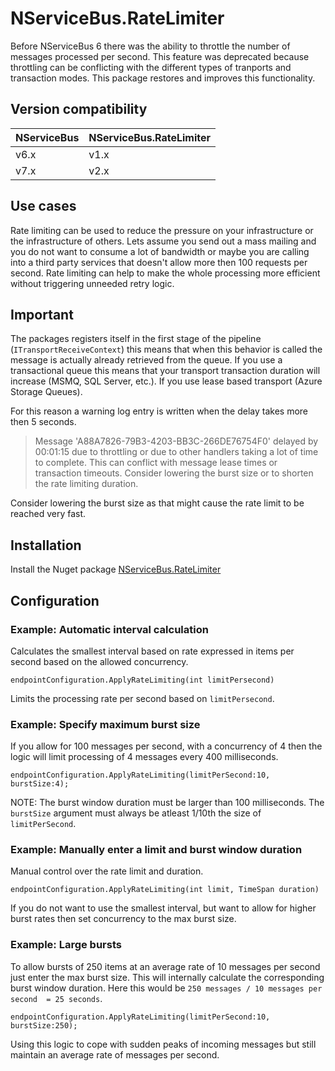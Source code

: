 # NServiceBus.RateLimiter

Before NServiceBus 6 there was the ability to throttle the number of messages processed per second. This feature was deprecated because throttling can be conflicting with the different types of tranports and transaction modes. This package restores and improves this functionality.


## Version compatibility

NServiceBus | NServiceBus.RateLimiter
------------|------------------------
v6.x        | v1.x
v7.x        | v2.x

## Use cases

Rate limiting can be used to reduce the pressure on your infrastructure or the infrastructure of others. Lets assume you send out a mass mailing and you do not want to consume a lot of bandwidth or maybe you are calling into a third party services that doesn't allow more then 100 requests per second. Rate limiting can help to make the whole processing more efficient without triggering unneeded retry logic.


## Important

The packages registers itself in the first stage of the pipeline (`ITransportReceiveContext`) this means that when this behavior is called the message is actually already retrieved from the queue. If you use a transactional queue this means that your transport transaction duration will increase (MSMQ, SQL Server, etc.). If you use lease based transport (Azure Storage Queues).

For this reason a warning log entry is written when the delay takes more then 5 seconds.

> Message 'A88A7826-79B3-4203-BB3C-266DE76754F0' delayed by 00:01:15 due to throttling or due to other handlers taking a lot of time to complete.  This can conflict with message lease times or transaction timeouts. Consider lowering the burst size or to shorten the rate limiting duration.

Consider lowering the burst size as that might cause the rate limit to be reached very fast.


## Installation

Install the Nuget package [NServiceBus.RateLimiter](https://www.nuget.org/packages/NServiceBus.RateLimiter)


## Configuration

### Example: Automatic interval calculation

Calculates the smallest interval based on rate expressed in items per second based on the allowed concurrency.
```
endpointConfiguration.ApplyRateLimiting(int limitPersecond)
```

Limits the processing rate per second based on `limitPersecond`.

### Example: Specify maximum burst size

If you allow for 100 messages per second, with a concurrency of 4 then the logic will limit processing of 4 messages every 400 milliseconds.

```
endpointConfiguration.ApplyRateLimiting(limitPerSecond:10, burstSize:4);
```

NOTE: The burst window duration must be larger than 100 milliseconds. The `burstSize` argument must always be atleast 1/10th the size of `limitPerSecond`.

### Example: Manually enter a limit and burst window duration


Manual control over the rate limit and duration.
```
endpointConfiguration.ApplyRateLimiting(int limit, TimeSpan duration)
```

If you do not want to use the smallest interval, but want to allow for higher burst rates then set concurrency to the max burst size.

### Example: Large bursts

To allow bursts of 250 items at an average rate of 10 messages per second just enter the max burst size. This will internally calculate the corresponding burst window duration. Here this would be `250 messages / 10 messages per second  = 25 seconds`.

```
endpointConfiguration.ApplyRateLimiting(limitPerSecond:10, burstSize:250);
```

Using this logic to cope with sudden peaks of incoming messages but still maintain an average  rate of messages per second.
